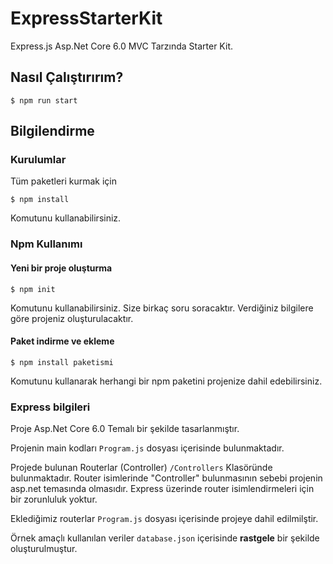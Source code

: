 # ExpressStarterKit

Express.js Asp.Net Core 6.0 MVC Tarzında Starter Kit.

## Nasıl Çalıştırırım?

```
$ npm run start
```

## Bilgilendirme

### Kurulumlar

Tüm paketleri kurmak için
```
$ npm install
```
Komutunu kullanabilirsiniz.

### Npm Kullanımı

#### Yeni bir proje oluşturma
```
$ npm init
```
Komutunu kullanabilirsiniz. Size birkaç soru soracaktır. Verdiğiniz bilgilere göre projeniz oluşturulacaktır.

#### Paket indirme ve ekleme
```
$ npm install paketismi
```
Komutunu kullanarak herhangi bir npm paketini projenize dahil edebilirsiniz.

### Express bilgileri

Proje Asp.Net Core 6.0 Temalı bir şekilde tasarlanmıştır. 

Projenin main kodları ``Program.js`` dosyası içerisinde bulunmaktadır.

Projede bulunan Routerlar (Controller) ``/Controllers`` Klasöründe bulunmaktadır.
Router isimlerinde "Controller" bulunmasının sebebi projenin asp.net temasında olmasıdır. Express üzerinde router isimlendirmeleri için bir zorunluluk yoktur.

Eklediğimiz routerlar ``Program.js`` dosyası içerisinde projeye dahil edilmilştir.

Örnek amaçlı kullanılan veriler ``database.json`` içerisinde __rastgele__ bir şekilde oluşturulmuştur.